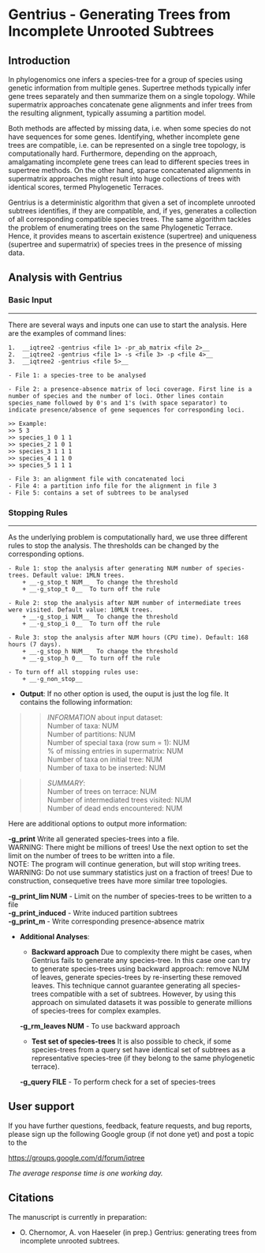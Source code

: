 Gentrius - Generating Trees from Incomplete Unrooted Subtrees
=======

Introduction
------------
In phylogenomics one infers a species-tree for a group of species using genetic information from multiple genes. Supertree methods typically infer gene trees separately and then summarize them on a single topology. While supermatrix approaches concatenate gene alignments and infer trees from the resulting alignment, typically assuming a partition model.

Both methods are affected by missing data, i.e. when some species do not have sequences for some genes. Identifying, whether incomplete gene trees are compatible, i.e. can be represented on a single tree topology, is computationally hard. Furthermore, depending on the approach, amalgamating incomplete gene trees can lead to different species trees in supertree methods. On the other hand, sparse concatenated alignments in supermatrix approaches might result into huge collections of trees with identical scores, termed Phylogenetic Terraces.

Gentrius is a deterministic algorithm that given a set of incomplete unrooted subtrees identifies, if they are compatible, and, if yes, generates a collection of all corresponding compatible species trees. The same algorithm tackles the problem of enumerating trees on the same Phylogenetic Terrace. Hence, it provides means to ascertain existence (supertree) and uniqueness (supertree and supermatrix) of species trees in the presence of missing data.


Analysis with Gentrius
-----------------------

### Basic Input
-----------------------
There are several ways and inputs one can use to start the analysis. Here are the examples of command lines:  

    1.  __iqtree2 -gentrius <file 1> -pr_ab_matrix <file 2>__
    2.  __iqtree2 -gentrius <file 1> -s <file 3> -p <file 4>__
    3.  __iqtree2 -gentrius <file 5>__

    - File 1: a species-tree to be analysed

    - File 2: a presence-absence matrix of loci coverage. First line is a number of species and the number of loci. Other lines contain species_name followed by 0's and 1's (with space separator) to indicate presence/absence of gene sequences for corresponding loci. 

    >> Example:  
    >> 5 3  
    >> species_1 0 1 1  
    >> species_2 1 0 1  
    >> species_3 1 1 1  
    >> species_4 1 1 0  
    >> species_5 1 1 1  

    - File 3: an alignment file with concatenated loci
    - File 4: a partition info file for the alignment in file 3
    - File 5: contains a set of subtrees to be analysed

### Stopping Rules
-----------------------
As the underlying problem is computationally hard, we use three different rules to stop the analysis. The thresholds can be changed by the corresponding options.

    - Rule 1: stop the analysis after generating NUM number of species-trees. Default value: 1MLN trees.   
        + __-g_stop_t NUM__  To change the threshold  
        + __-g_stop_t 0__  To turn off the rule  

    - Rule 2: stop the analysis after NUM number of intermediate trees were visited. Default value: 10MLN trees.       
        + __-g_stop_i NUM__  To change the threshold  
        + __-g_stop_i 0__  To turn off the rule  

    - Rule 3: stop the analysis after NUM hours (CPU time). Default: 168 hours (7 days).   
        + __-g_stop_h NUM__  To change the threshold  
        + __-g_stop_h 0__  To turn off the rule  

    - To turn off all stopping rules use:  
        + __-g_non_stop__ 


* __Output__: If no other option is used, the ouput is just the log file. It contains the following information:

>> _INFORMATION_ about input dataset:  
>>Number of taxa: NUM  
>>Number of partitions: NUM  
>>Number of special taxa (row sum = 1): NUM  
>>% of missing entries in supermatrix: NUM  
>>Number of taxa on initial tree: NUM  
>>Number of taxa to be inserted: NUM  

>>_SUMMARY_:  
>>Number of trees on terrace: NUM  
>>Number of intermediated trees visited: NUM  
>>Number of dead ends encountered: NUM  


Here are additional options to output more information:

__-g_print__    Write all generated species-trees into a file.  
    WARNING: There might be millions of trees! Use the next option to set the limit on the number of trees to be written into a file.  
    NOTE: The program will continue generation, but will stop writing trees.  
    WARNING: Do not use summary statistics just on a fraction of trees! Due to construction, consequetive trees have more similar tree topologies.  

__-g_print_lim NUM__  - Limit on the number of species-trees to be written to a file  
__-g_print_induced__  - Write induced partition subtrees  
__-g_print_m__ - Write corresponding presence-absence matrix  


* __Additional Analyses__: 

    * __Backward approach__ Due to complexity there might be cases, when Gentrius fails to generate any species-tree. In this case one can try to generate species-trees using backward approach: remove NUM of leaves, generate species-trees by re-inserting these removed leaves. This technique cannot guarantee generating all species-trees compatible with a set of subtrees. However, by using this approach on simulated datasets it was possible to generate millions of species-trees for complex examples.

    __-g_rm_leaves NUM__   - To use backward approach

    * __Test set of species-trees__ It is also possible to check, if some species-trees from a query set have identical set of subtrees as a representative species-tree (if they belong to the same phylogenetic terrace). 

    __-g_query FILE__  - To perform check for a set of species-trees


User support
------------
If you have further questions, feedback, feature requests, and bug reports, please sign up the following Google group (if not done yet) and post a topic to the 

<https://groups.google.com/d/forum/iqtree>

_The average response time is one working day._

Citations
---------

The manuscript is currently in preparation:
* O. Chernomor, A. von Haeseler (in prep.) Gentrius: generating trees from incomplete unrooted subtrees.
